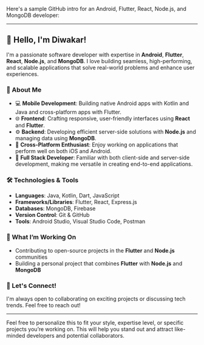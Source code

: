 Here's a sample GitHub intro for an Android, Flutter, React, Node.js, and MongoDB developer:

---

## 👋 Hello, I'm Diwakar!

I'm a passionate software developer with expertise in **Android**, **Flutter**, **React**, **Node.js**, and **MongoDB**. I love building seamless, high-performing, and scalable applications that solve real-world problems and enhance user experiences.

### 🚀 About Me

- 💻 **Mobile Development**: Building native Android apps with Kotlin and Java and cross-platform apps with Flutter.
- 🌐 **Frontend**: Crafting responsive, user-friendly interfaces using **React** and **Flutter**.
- ⚙️ **Backend**: Developing efficient server-side solutions with **Node.js** and managing data using **MongoDB**.
- 📱 **Cross-Platform Enthusiast**: Enjoy working on applications that perform well on both iOS and Android.
- 🔄 **Full Stack Developer**: Familiar with both client-side and server-side development, making me versatile in creating end-to-end applications.

### 🛠️ Technologies & Tools

- **Languages**: Java, Kotlin, Dart, JavaScript
- **Frameworks/Libraries**: Flutter, React, Express.js
- **Databases**: MongoDB, Firebase
- **Version Control**: Git & GitHub
- **Tools**: Android Studio, Visual Studio Code, Postman

### 🌟 What I’m Working On

- Contributing to open-source projects in the **Flutter** and **Node.js** communities
- Building a personal project that combines **Flutter** with **Node.js** and **MongoDB**

### 💬 Let's Connect!

I'm always open to collaborating on exciting projects or discussing tech trends. Feel free to reach out!

---

Feel free to personalize this to fit your style, expertise level, or specific projects you’re working on. This will help you stand out and attract like-minded developers and potential collaborators.
